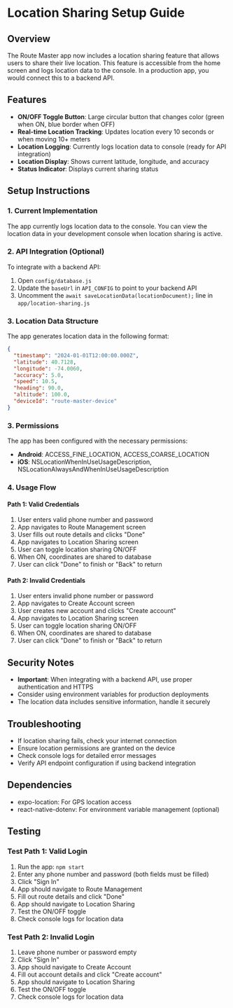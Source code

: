 # Location Sharing Setup Guide

## Overview
The Route Master app now includes a location sharing feature that allows users to share their live location. This feature is accessible from the home screen and logs location data to the console. In a production app, you would connect this to a backend API.

## Features
- **ON/OFF Toggle Button**: Large circular button that changes color (green when ON, blue border when OFF)
- **Real-time Location Tracking**: Updates location every 10 seconds or when moving 10+ meters
- **Location Logging**: Currently logs location data to console (ready for API integration)
- **Location Display**: Shows current latitude, longitude, and accuracy
- **Status Indicator**: Displays current sharing status

## Setup Instructions

### 1. Current Implementation
The app currently logs location data to the console. You can view the location data in your development console when location sharing is active.

### 2. API Integration (Optional)
To integrate with a backend API:

1. Open `config/database.js`
2. Update the `baseUrl` in `API_CONFIG` to point to your backend API
3. Uncomment the `await saveLocationData(locationDocument);` line in `app/location-sharing.js`

### 3. Location Data Structure
The app generates location data in the following format:

```json
{
  "timestamp": "2024-01-01T12:00:00.000Z",
  "latitude": 40.7128,
  "longitude": -74.0060,
  "accuracy": 5.0,
  "speed": 10.5,
  "heading": 90.0,
  "altitude": 100.0,
  "deviceId": "route-master-device"
}
```

### 3. Permissions
The app has been configured with the necessary permissions:
- **Android**: ACCESS_FINE_LOCATION, ACCESS_COARSE_LOCATION
- **iOS**: NSLocationWhenInUseUsageDescription, NSLocationAlwaysAndWhenInUseUsageDescription

### 4. Usage Flow

#### Path 1: Valid Credentials
1. User enters valid phone number and password
2. App navigates to Route Management screen
3. User fills out route details and clicks "Done"
4. App navigates to Location Sharing screen
5. User can toggle location sharing ON/OFF
6. When ON, coordinates are shared to database
7. User can click "Done" to finish or "Back" to return

#### Path 2: Invalid Credentials
1. User enters invalid phone number or password
2. App navigates to Create Account screen
3. User creates new account and clicks "Create account"
4. App navigates to Location Sharing screen
5. User can toggle location sharing ON/OFF
6. When ON, coordinates are shared to database
7. User can click "Done" to finish or "Back" to return

## Security Notes
- **Important**: When integrating with a backend API, use proper authentication and HTTPS
- Consider using environment variables for production deployments
- The location data includes sensitive information, handle it securely

## Troubleshooting
- If location sharing fails, check your internet connection
- Ensure location permissions are granted on the device
- Check console logs for detailed error messages
- Verify API endpoint configuration if using backend integration

## Dependencies
- expo-location: For GPS location access
- react-native-dotenv: For environment variable management (optional)

## Testing

### Test Path 1: Valid Login
1. Run the app: `npm start`
2. Enter any phone number and password (both fields must be filled)
3. Click "Sign In"
4. App should navigate to Route Management
5. Fill out route details and click "Done"
6. App should navigate to Location Sharing
7. Test the ON/OFF toggle
8. Check console logs for location data

### Test Path 2: Invalid Login
1. Leave phone number or password empty
2. Click "Sign In"
3. App should navigate to Create Account
4. Fill out account details and click "Create account"
5. App should navigate to Location Sharing
6. Test the ON/OFF toggle
7. Check console logs for location data
